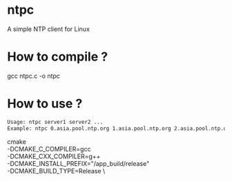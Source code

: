 # ntpc
A simple NTP client for Linux

# How to compile ?
gcc ntpc.c -o ntpc 

# How to use ?
```bash
Usage: ntpc server1 server2 ... 
Example: ntpc 0.asia.pool.ntp.org 1.asia.pool.ntp.org 2.asia.pool.ntp.org

```

cmake \
	-DCMAKE_C_COMPILER=gcc \
	-DCMAKE_CXX_COMPILER=g++ \
	-DCMAKE_INSTALL_PREFIX="/app_build/release" \
	-DCMAKE_BUILD_TYPE=Release \
